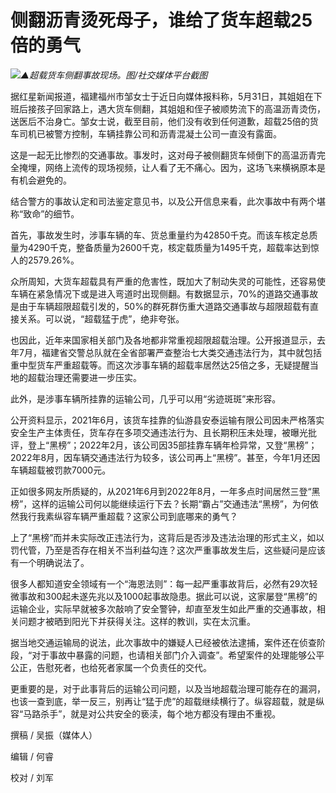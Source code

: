 

# 侧翻沥青烫死母子，谁给了货车超载25倍的勇气

![](https://inews.gtimg.com/om_bt/OKsf5U6GWRu1nJvv1aOeLFWkfI2ZVJB6wo-7lMSZSlexEAA/1000)_▲超载货车侧翻事故现场。图/社交媒体平台截图_

据红星新闻报道，福建福州市邹女士于近日向媒体报料称，5月31日，其姐姐在下班后接孩子回家路上，遇大货车侧翻，其姐姐和侄子被顺势流下的高温沥青烫伤，送医后不治身亡。邹女士说，截至目前，他们没有收到任何道歉，超载25倍的货车司机已被警方控制，车辆挂靠公司和沥青混凝土公司一直没有露面。

这是一起无比惨烈的交通事故。事发时，这对母子被侧翻货车倾倒下的高温沥青完全掩埋，网络上流传的现场视频，让人看了无不痛心。因为，这场飞来横祸原本是有机会避免的。

结合警方的事故认定和司法鉴定意见书，以及公开信息来看，此次事故中有两个堪称“致命”的细节。

首先，事故发生时，涉事车辆的车、货总重量约为42850千克。而该车核定总质量为4290千克，整备质量为2600千克，核定载质量为1495千克，超载率达到惊人的2579.26%。

众所周知，大货车超载具有严重的危害性，既加大了制动失灵的可能性，还容易使车辆在紧急情况下或是进入弯道时出现侧翻。有数据显示，70%的道路交通事故是由于车辆超限超载引发的，50%的群死群伤重大道路交通事故与超限超载有直接关系。可以说，“超载猛于虎”，绝非夸张。

也因此，近年来国家相关部门及各地都非常重视超限超载治理。公开报道显示，去年7月，福建省交警总队就在全省部署严查整治七大类交通违法行为，其中就包括重中型货车严重超载等。而这次涉事车辆的超载率居然达25倍之多，无疑提醒当地的超载治理还需要进一步压实。

此外，是涉事车辆所挂靠的运输公司，几乎可以用“劣迹斑斑”来形容。

公开资料显示，2021年6月，该货车挂靠的仙游县安泰运输有限公司因未严格落实安全生产主体责任，货车存在多项交通违法行为、且长期积压未处理，被曝光批评，登上“黑榜”；2022年2月，该公司因35部挂靠车辆年检异常，又登“黑榜”；2022年8月，因车辆交通违法行为较多，该公司再上“黑榜”。甚至，今年1月还因车辆超载被罚款7000元。

正如很多网友所质疑的，从2021年6月到2022年8月，一年多点时间居然三登“黑榜”，这样的运输公司何以能继续运行下去？长期“霸占”交通违法“黑榜”，为何依然我行我素纵容车辆严重超载？这家公司到底哪来的勇气？

上了“黑榜”而并未实际改正违法行为，这背后是否涉及违法治理的形式主义，如以罚代管，乃至是否存在相关不当利益勾连？这次严重事故发生后，这些疑问是应该有一个明确说法了。

很多人都知道安全领域有一个“海恩法则”：每一起严重事故背后，必然有29次轻微事故和300起未遂先兆以及1000起事故隐患。据此可以说，这家屡登“黑榜”的运输企业，实际早就被多次敲响了安全警钟，却直至发生如此严重的交通事故，相关问题才被晒到阳光下并获得关注。这样的教训，实在太沉重。

据当地交通运输局的说法，此次事故中的嫌疑人已经被依法逮捕，案件还在侦查阶段，“对于事故中暴露的问题，也请相关部门介入调查”。希望案件的处理能够公平公正，告慰死者，也给死者家属一个负责任的交代。

更重要的是，对于此事背后的运输公司问题，以及当地超载治理可能存在的漏洞，也该一查到底，举一反三，别再让“猛于虎”的超载继续横行了。纵容超载，就是纵容“马路杀手”，就是对公共安全的亵渎，每个地方都没有理由不重视。

撰稿 / 吴振（媒体人）

编辑 / 何睿

校对 / 刘军

